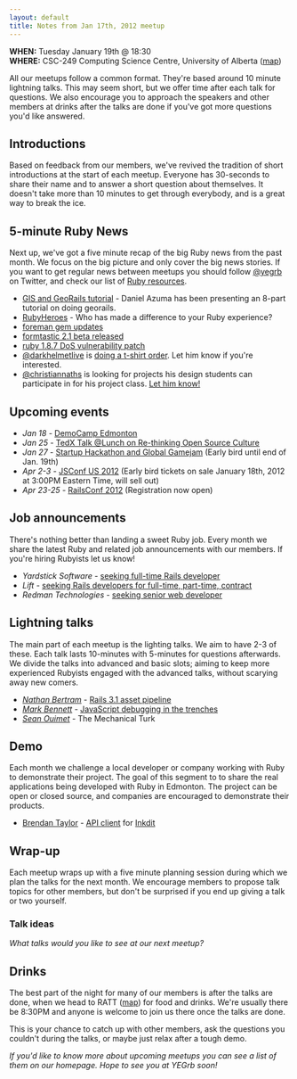 ```yaml
---
layout: default
title: Notes from Jan 17th, 2012 meetup
---
```


**WHEN:** Tuesday January 19th @ 18:30  
**WHERE:** CSC-249 Computing Science Centre, University of Alberta ([map](http://maps.google.ca/maps/place?q=computing+science,+edmonton&hl=en&ftid=0x53a0218a9ccbcfa5:0xaae88fa1314cc64e))

All our meetups follow a common format. They're based around 10 minute lightning talks. This may seem short, but we offer time after each talk for questions. We also encourage you to approach the speakers and other members at drinks after the talks are done if you've got more questions you'd like answered.

## Introductions

Based on feedback from our members, we've revived the tradition of short introductions at the start of each meetup. Everyone has 30-seconds to share their name and to answer a short question about themselves. It doesn't take more than 10 minutes to get through everybody, and is a great way to break the ice.

## 5-minute Ruby News

Next up, we've got a five minute recap of the big Ruby news from the past month. We focus on the big picture and only cover the big news stories. If you want to get regular news between meetups you should follow [@yegrb](http://twitter.com/yegrb) on Twitter, and check our list of [Ruby resources](https://github.com/yegrb/yeg-wiki/wiki/Ruby-resources).

 * [GIS and GeoRails tutorial](http://www.daniel-azuma.com/blog/archives/category/tech/georails) - Daniel Azuma has been presenting an 8-part tutorial on doing georails.
 * [RubyHeroes](http://rubyheroes.com/) - Who has made a difference to your Ruby experience?
 * [foreman gem updates](https://github.com/ddollar/foreman)
 * [formtastic 2.1 beta released](http://justinfrench.com/notebook/formtastic-210beta1-released)
 * [ruby 1.8.7 DoS vulnerability patch](http://www.ruby-forum.com/topic/3312298) 
 * [@darkhelmetlive](https://twitter.com/darkhelmetlive) is [doing a t-shirt order](http://www.facebook.com/YEGRB/posts/301226929929095). Let him know if you're interested.
 * [@christiannaths](https://twitter.com/christiannaths) is looking for projects his design students can participate in for his project class. [Let him know!](https://sites.google.com/site/dmit254webcapstone)

## Upcoming events

* _Jan 18_ - [DemoCamp Edmonton](http://www.startupedmonton.com/programs/democamp/)
* _Jan 25_ - [TedX Talk @Lunch on Re-thinking Open Source Culture](http://tedtalksatlunch17.eventbrite.com/)
* _Jan 27_ - [Startup Hackathon and Global Gamejam](http://startuphackathonglobalgamejam-estwhdr.eventbrite.ca/) (Early bird until end of Jan. 19th)
* _Apr 2-3_ - [JSConf US 2012](http://2012.jsconf.us/) (Early bird tickets on sale January 18th, 2012 at 3:00PM Eastern Time, will sell out)
* _Apr 23-25_ - [RailsConf 2012](http://railsconf2012.com/) (Registration now open)

## Job announcements

There's nothing better than landing a sweet Ruby job. Every month we share the latest Ruby and related job announcements with our members. If you're hiring Rubyists let us know!

 * _Yardstick Software_ - [seeking full-time Rails developer](https://groups.google.com/d/msg/yegrb/Q2OgYtHUUMo/LSaU7l7Wi_AJ)
 * _Lift_ - [seeking Rails developers for full-time, part-time, contract](https://groups.google.com/d/topic/yegrb/HlRTpQS-0Uc/discussion)
 * _Redman Technologies_ - [seeking senior web developer](https://groups.google.com/d/topic/yegrb/9S8A-Li2JBo/discussion)

## Lightning talks

The main part of each meetup is the lighting talks. We aim to have 2-3 of these. Each talk lasts 10-minutes with 5-minutes for questions afterwards. We divide the talks into advanced and basic slots; aiming to keep more experienced Rubyists engaged with the advanced talks, without scarying away new comers.

 * _[Nathan Bertram](http://about.me/nathanbertram)_ - [Rails 3.1 asset pipeline](http://www.scribd.com/doc/78500858/Asset-Pipeline-in-Rails-3-1)
 * _[Mark Bennett](http://twitter.com/MarkBennett)_ - [JavaScript debugging in the trenches](https://gist.github.com/1629116)
 * _[Sean Ouimet](https://twitter.com/SkepticSean)_ - The Mechanical Turk

## Demo

Each month we challenge a local developer or company working with Ruby to demonstrate their project. The goal of this segment to to share the real applications being developed with Ruby in Edmonton. The project can be open or closed source, and companies are encouraged to demonstrate their products.

 * [Brendan Taylor](http://github.com/bct) - [API client](http://github.com/Inkdit/inkdit.rb) for [Inkdit](https://inkdit.com/)

## Wrap-up

Each meetup wraps up with a five minute planning session during which we plan the talks for the next month. We encourage members to propose talk topics for other members, but don't be surprised if you end up giving a talk or two yourself.

### Talk ideas

_What talks would you like to see at our next meetup?_

## Drinks

The best part of the night for many of our members is after the talks are done, when we head to RATT ([map](http://maps.google.ca/maps/place?q=room+at+the+top&cid=9814268264566469572)) for food and drinks. We're usually there be 8:30PM and anyone is welcome to join us there once the talks are done.

This is your chance to catch up with other members, ask the questions you couldn't during the talks, or maybe just relax after a tough demo.

_If you'd like to know more about upcoming meetups you can see a list of them on our homepage. Hope to see you at YEGrb soon!_
